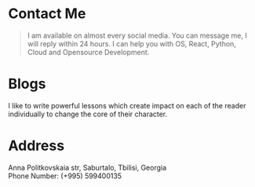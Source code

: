 # Contact Me

> I am available on almost every social media. 
> You can message me, I will reply within 24 hours. I can help you with OS, React, Python,  Cloud and Opensource Development.


# Blogs
I like to write powerful lessons which create impact on each of the reader individually to change the core of their character.








# Address <br>
Anna Politkovskaia str, Saburtalo, Tbilisi, Georgia <br>
Phone Number: (+995) 599400135
